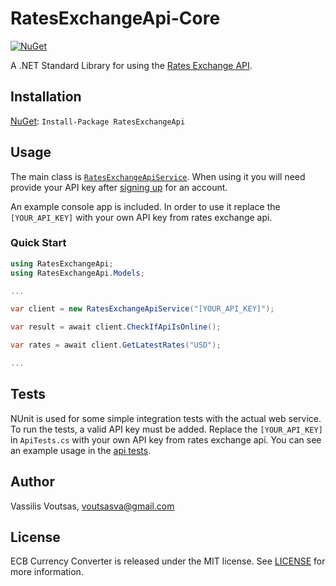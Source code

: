 # RatesExchangeApi-Core

[![NuGet](https://img.shields.io/badge/nuget-1.0.1-blue.svg)](https://www.nuget.org/packages/RatesExchangeApi)

A .NET Standard Library for using the [Rates Exchange API](https://www.ratesexchange.eu/).

## Installation

[NuGet](https://www.nuget.org/packages/RatesExchangeApi/): `Install-Package RatesExchangeApi`

## Usage

The main class is [`RatesExchangeApiService`](https://github.com/voutsasva/RatesExchangeApi-Core/blob/master/RatesExchangeApi/RatesExchangeApiService.cs). When using it you will need provide your API key after [signing up](https://www.ratesexchange.eu/Account/Register) for an account.

An example console app is included. In order to use it replace the `[YOUR_API_KEY]` with your own API key from rates exchange api.

### Quick Start

```c#
using RatesExchangeApi;
using RatesExchangeApi.Models;

...

var client = new RatesExchangeApiService("[YOUR_API_KEY]");

var result = await client.CheckIfApiIsOnline();

var rates = await client.GetLatestRates("USD");

...

```

## Tests

NUnit is used for some simple integration tests with the actual web service. To run the tests, a valid API key must be added. Replace the `[YOUR_API_KEY]` in `ApiTests.cs` with your own API key from rates exchange api.
You can see an example usage in the [api tests](https://github.com/voutsasva/RatesExchangeApi-Core/blob/master/RatesExchangeApi.Tests/ApiTests.cs).

## Author
Vassilis Voutsas, voutsasva@gmail.com

## License
ECB Currency Converter is released under the MIT license. See [LICENSE](https://github.com/voutsasva/RatesExchangeApi-Core/blob/master/LICENSE) for more information.
